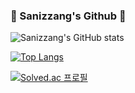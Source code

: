 ### 🌟 Sanizzang's Github 🌠

![Sanizzang's GitHub stats](https://github-readme-stats.vercel.app/api?username=Sanizzang&show_icons=true&theme=prussian)

[![Top Langs](https://github-readme-stats.vercel.app/api/top-langs/?username=Sanizzang&layout=compact&theme=prussian&langs_count=5)](https://github.com/anuraghazra/github-readme-stats)

[![Solved.ac 프로필](http://mazassumnida.wtf/api/v2/generate_badge?boj=kkang4732)](https://solved.ac/kkang4732)

<!--
**Sanizzang/Sanizzang** is a ✨ _special_ ✨ repository because its `README.md` (this file) appears on your GitHub profile.

Here are some ideas to get you started:

- 🔭 I’m currently working on ...
- 🌱 I’m currently learning ...
- 👯 I’m looking to collaborate on ...
- 🤔 I’m looking for help with ...
- 💬 Ask me about ...
- 📫 How to reach me: ...
- 😄 Pronouns: ...
- ⚡ Fun fact: ...
-->
